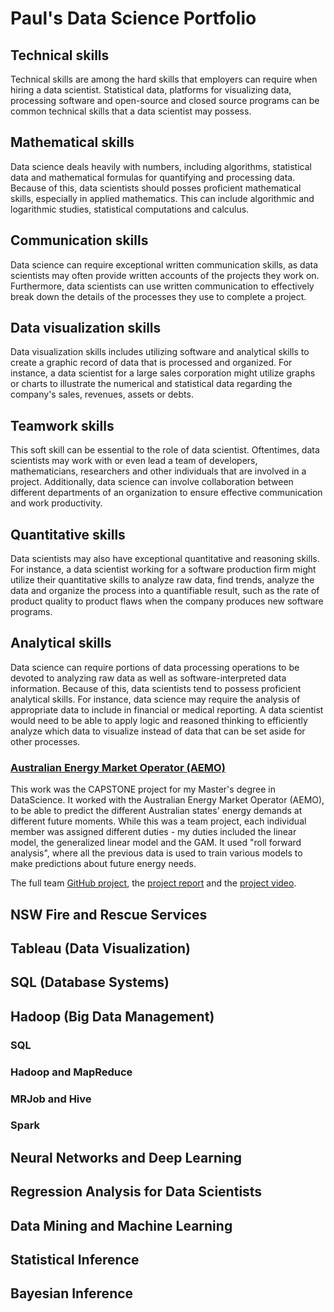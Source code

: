 # Paul's Data Science Portfolio

## Technical skills

Technical skills are among the hard skills that employers can require when hiring a data scientist. Statistical data, platforms for visualizing data, processing software and open-source and closed source programs can be common technical skills that a data scientist may possess.

## Mathematical skills

Data science deals heavily with numbers, including algorithms, statistical data and mathematical formulas for quantifying and processing data. Because of this, data scientists should posses proficient mathematical skills, especially in applied mathematics. This can include algorithmic and logarithmic studies, statistical computations and calculus.

## Communication skills

Data science can require exceptional written communication skills, as data scientists may often provide written accounts of the projects they work on. Furthermore, data scientists can use written communication to effectively break down the details of the processes they use to complete a project.

## Data visualization skills

Data visualization skills includes utilizing software and analytical skills to create a graphic record of data that is processed and organized. For instance, a data scientist for a large sales corporation might utilize graphs or charts to illustrate the numerical and statistical data regarding the company's sales, revenues, assets or debts.

## Teamwork skills

This soft skill can be essential to the role of data scientist. Oftentimes, data scientists may work with or even lead a team of developers, mathematicians, researchers and other individuals that are involved in a project. Additionally, data science can involve collaboration between different departments of an organization to ensure effective communication and work productivity.

## Quantitative skills

Data scientists may also have exceptional quantitative and reasoning skills. For instance, a data scientist working for a software production firm might utilize their quantitative skills to analyze raw data, find trends, analyze the data and organize the process into a quantifiable result, such as the rate of product quality to product flaws when the company produces new software programs.

## Analytical skills

Data science can require portions of data processing operations to be devoted to analyzing raw data as well as software-interpreted data information. Because of this, data scientists tend to possess proficient analytical skills. For instance, data science may require the analysis of appropriate data to include in financial or medical reporting. A data scientist would need to be able to apply logic and reasoned thinking to efficiently analyze which data to visualize instead of data that can be set aside for other processes.













### [Australian Energy Market Operator (AEMO)](https://github.com/the-rahul-kumar/UNSW-Group-C-Project/tree/main/src/Paul)

This work was the CAPSTONE project for my Master's degree in DataScience.  It worked with the Australian Energy Market Operator (AEMO), to be able to predict the different Australian states' energy demands at different future moments.  While this was a team project, each individual member was assigned different duties - my duties included the linear model, the generalized linear model and the GAM.  It used "roll forward analysis", where all the previous data is used to train various models to make predictions about future energy needs.

The full team [GitHub project](https://github.com/the-rahul-kumar/UNSW-Group-C-Project), the [project report](https://github.com/PaulJohnCronin/PJC_DS_Portfolio/blob/main/Group_C_Report_Final%20(1).pdf) and the [project video](https://drive.google.com/file/d/17lH55OcZgZFSQASOmtW-DFPQAxeGVmHM/view?usp=share_link). 

## NSW Fire and Rescue Services

## Tableau (Data Visualization)

## SQL (Database Systems)

## Hadoop (Big Data Management)
### SQL
### Hadoop and MapReduce
### MRJob and Hive
### Spark

## Neural Networks and Deep Learning

## Regression Analysis for Data Scientists

## Data Mining and Machine Learning

## Statistical Inference

## Bayesian Inference

